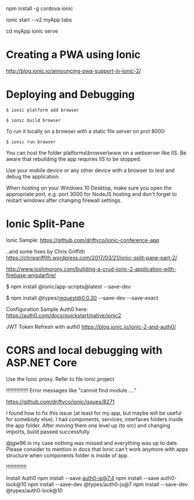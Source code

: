 

npm install -g cordova ionic

ionic start --v2 myApp tabs

cd myApp
ionic serve

# Creating a PWA using Ionic

http://blog.ionic.io/announcing-pwa-support-in-ionic-2/

# Deploying and Debugging

`$ ionic platform add browser`

`$ ionic build browser`

To run it locally on a browser with a static file server on prot 8000:

`$ ionic run browser`


You can host the folder platforms\browser\www on a webserver like IIS. Be aware that rebuilding the app requires IIS to be stopped.

Use your mobile device or any other device with a browser to test and debug the application.

When hosting on your Windows 10 Desktop, make sure you open the appropriate port, e.g. port 3000 for NodeJS hosting and don't forget to restart windows after changing firewall settings.



# Ionic Split-Pane

Ionic Sample:
https://github.com/driftyco/ionic-conference-app

..and some fixes by Chris Griffith
https://chrisgriffith.wordpress.com/2017/03/21/ionic-split-pane-part-2/



http://www.joshmorony.com/building-a-crud-ionic-2-application-with-firebase-angularfire/

$ npm install @ionic/app-scripts@latest --save-dev

$ npm install @types/request@0.0.30 --save-dev --save-exact


Configuration Sample Auth0 here:
https://auth0.com/docs/quickstart/native/ionic2

JWT Token Refresh with auth0
https://blog.ionic.io/ionic-2-and-auth0/

# CORS and local debugging with ASP.NET Core

Use the Ionic proxy.
Refer to file ionic.project




!!!!!!!!!!!!!!!
Error messages like "cannot find module ...."

https://github.com/driftyco/ionic/issues/8271

I found how to fix this issue (at least for my app, but maybe will be useful for somebody else).
I had components, services, interfaces folders inside the app folder. After moving them one level up (to src) and changing imports, build passed successfully.

@jgw96 in my case nothing was missed and everything was up to date. Please consider to mention in docs that Ionic can't work anymore with apps structure when components folder is inside of app.

!!!!!!!!!!!!!!

Install Auth0
npm install --save auth0-js@7.4
npm install --save auth0-lock@10
npm install --save-dev @types/auth0-js@7
npm install --save-dev @types/auth0-lock@10
